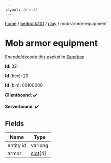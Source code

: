 ```yaml
---
layout: default
---
```


[home](/)  /  [bedrock201](/protocol/bedrock201)  /  [play](/protocol/bedrock201/play)  /  mob-armor-equipment

# Mob armor equipment

Encode/decode this packet in [Sandbox](../../../sandbox/bedrock201#play.mob_armor_equipment)

**Id**: 32

**Id** (hex): 20

**Id** (bin): 00100000

**Clientbound**: ✔️

**Serverbound**: ✔️

## Fields

Name | Type
---|---
entity id | varlong
armor | [slot](/protocol/bedrock201/types/slot)[4]
